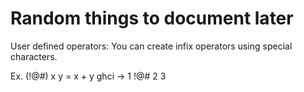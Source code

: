 # Random things to document later

User defined operators: You can create infix operators using special characters.

Ex. (!@#) x y = x + y
    ghci -> 1 !@# 2 
    3
